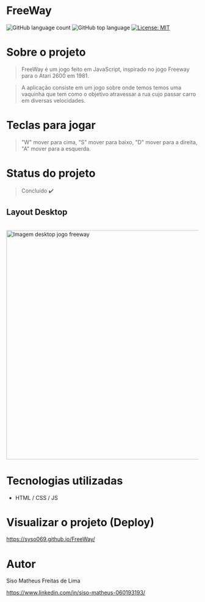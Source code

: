 # FreeWay

![GitHub language count](https://img.shields.io/github/languages/count/syso069/Mobile-First)
![GitHub top language](https://img.shields.io/github/languages/top/syso069/Mobile-First)
[![License: MIT](https://img.shields.io/badge/License-MIT-yellow.svg)](https://opensource.org/licenses/MIT)

# Sobre o projeto

> FreeWay é um jogo feito em JavaScript, inspirado no jogo Freeway para o Atari 2600 em 1981.

> A aplicação consiste em um jogo sobre onde temos temos uma vaquinha que tem como o objetivo atravessar a rua cujo passar carro em diversas velocidades.

# Teclas para jogar

> "W" mover para cima, "S" mover para baixo, "D" mover para a direita, "A" mover para a esquerda.

# Status do projeto

> Concluído ✔️

## Layout Desktop
<div style="display: inline_block"><br>
<img height="600" alt="Imagem desktop jogo freeway" src="https://user-images.githubusercontent.com/94554205/214439388-51c378f4-4417-428d-bf29-6f97a360edf8.png">
</div>

# Tecnologias utilizadas

- HTML / CSS / JS

# Visualizar o projeto (Deploy) 

https://syso069.github.io/FreeWay/

# Autor

Siso Matheus Freitas de Lima

https://www.linkedin.com/in/siso-matheus-060193193/
